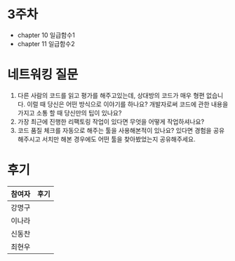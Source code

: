 # 3주차

- chapter 10 일급함수1
- chapter 11 일급함수2

# 네트워킹 질문

1. 다른 사람의 코드를 읽고 평가를 해주고있는데, 상대방의 코드가 매우 형편 없습니다. 이럴 때 당신은 어떤 방식으로 이야기를 하나요? 개발자로써 코드에 관한 내용을 가지고 소통 할 때 당신만의 팁이 있나요?
2. 가장 최근에 진행한 리팩토링 작업이 있다면 무엇을 어떻게 작업하셔나요?
3. 코드 품질 체크를 자동으로 해주는 툴을 사용해본적이 있나요? 있다면 경험을 공유해주시고 서치만 해본 경우에도 어떤 툴을 찾아봤었는지 공유해주세요.

# 후기

| 참여자 |             후기             |
| :----: | :--------------------------: |
| 강명구 | <!-- 후기를 작성해주세요 --> |
| 이나라 | <!-- 후기를 작성해주세요 --> |
| 신동찬 | <!-- 후기를 작성해주세요 --> |
| 최현우 | <!-- 후기를 작성해주세요 --> |
